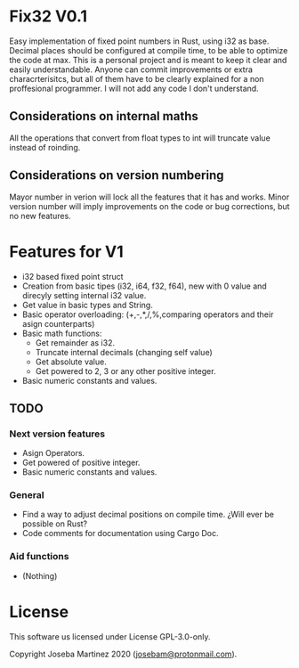 # Fix32 V0.1

Easy implementation of fixed point numbers in Rust, using i32 as base. Decimal places should be configured at compile time, to be able to optimize the code at max. This is a personal project and is meant to keep it clear and easily understandable. Anyone can commit improvements or extra characrterisitcs, but all of them have to be clearly explained for a non proffesional programmer. I will not add any code I don't understand.

## Considerations on internal maths

All the operations that convert from float types to int will truncate value instead of roinding.

## Considerations on version numbering

Mayor number in verion will lock all the features that it has and works. Minor version number will imply improvements on the code or bug corrections, but no new features.

# Features for V1

* i32 based fixed point struct
* Creation from basic tipes (i32, i64, f32, f64), new with 0 value and direcyly setting internal i32 value.
* Get value in basic types and String.
* Basic operator overloading: (+,-,*,/,%,comparing operators and their asign counterparts)
* Basic math functions:
  * Get remainder as i32.
  * Truncate internal decimals (changing self value)
  * Get absolute value.
  * Get powered to 2, 3 or any other positive integer.
* Basic numeric constants and values.

## TODO

### Next version features

* Asign Operators.
* Get powered of positive integer.
* Basic numeric constants and values.

### General

* Find a way to adjust decimal positions on compile time. ¿Will ever be possible on Rust?
* Code comments for documentation using Cargo Doc.

### Aid functions

* (Nothing)

# License

This software us licensed under License GPL-3.0-only.

Copyright Joseba Martinez 2020  (josebam@protonmail.com).

